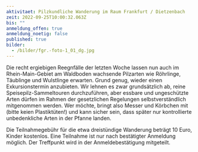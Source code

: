 ```yaml
---
aktivitaet: Pilzkundliche Wanderung im Raum Frankfurt / Dietzenbach
zeit: 2022-09-25T10:00:32.063Z
bis: ""
anmeldung_offen: true
anmeldung_noetig: false
published: true
bilder:
  - /bilder/fgr.-foto-1_01_dg.jpg
---
```

Die recht ergiebigen Reegnfälle der letzten Woche lassen nun auch im Rhein-Main-Gebiet am Waldboden wachsende Pilzarten wie Röhrlinge, Täublinge und Wulstlinge erwarten. Grund genug, wieder einen Exkursionstermin anzubieten. Wir lehnen es zwar grundsätzlich ab, reine Speisepilz-Sammeltouren durchzuführen, aber essbare und ungeschützte Arten dürfen im Rahmen der gesetzlichen Regelungen selbstverständlich mitgenommen werden. Wer möchte, bringt also Messer und Körbchen mit (bitte keien Plastiktüten!) und kann sicher sein, dass später nur kontrollierte unbedenkliche Arten in der Pfanne landen.

Die Teilnahmegebühr für die etwa dreistündige Wanderung  beträgt 10 Euro, Kinder kostenlos. Eine Teilnahme ist nur nach bestätigter Anmeldung möglich. Der Treffpunkt wird in der Anmeldebestätigung mitgeteilt.
